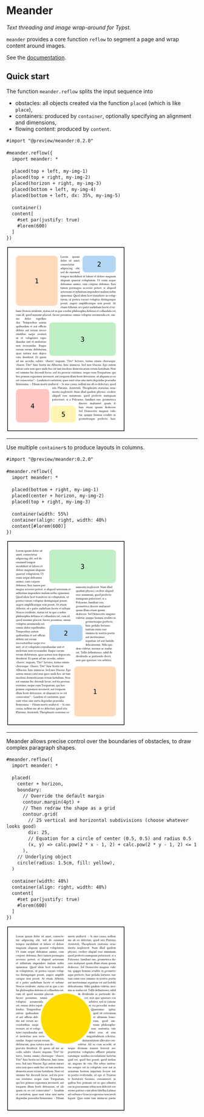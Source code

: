# Meander
_Text threading and image wrap-around for Typst._

`meander` provides a core function `reflow` to segment a page and wrap content around images.

See the [documentation](https://github.com/Vanille-N/meander.typ/tree/v0.2.0/docs/main.pdf).

## Quick start

The function `meander.reflow` splits the input sequence into
- obstacles: all objects created via the function `placed` (which is like `place`),
- containers: produced by `container`, optionally specifying an alignment and dimensions,
- flowing content: produced by `content`.

```typ
#import "@preview/meander:0.2.0"

#meander.reflow({
  import meander: *

  placed(top + left, my-img-1)
  placed(top + right, my-img-2)
  placed(horizon + right, my-img-3)
  placed(bottom + left, my-img-4)
  placed(bottom + left, dx: 35%, my-img-5)

  container()
  content[
    #set par(justify: true)
    #lorem(600)
  ]
})
```
![a page where text flows between 5 rectangular obstacles](gallery/multi-obstacles.png)

-----

Use multiple `container`s to produce layouts in columns.

```typ
#import "@preview/meander:0.2.0"

#meander.reflow({
  import meander: *

  placed(bottom + right, my-img-1)
  placed(center + horizon, my-img-2)
  placed(top + right, my-img-3)

  container(width: 55%)
  container(align: right, width: 40%)
  content[#lorem(600)]
})
```
![a two-column page with 3 obstacles](gallery/columns.png)

------

Meander allows precise control over the boundaries of obstacles, to draw complex paragraph shapes.

```typ
#meander.reflow({
  import meander: *

  placed(
    center + horizon,
    boundary:
      // Override the default margin
      contour.margin(4pt) +
      // Then redraw the shape as a grid
      contour.grid(
        // 25 vertical and horizontal subdivisions (choose whatever looks good)
        div: 25,
        // Equation for a circle of center (0.5, 0.5) and radius 0.5
        (x, y) => calc.pow(2 * x - 1, 2) + calc.pow(2 * y - 1, 2) <= 1
      ),
    // Underlying object
    circle(radius: 1.5cm, fill: yellow),
  )

  container(width: 48%)
  container(align: right, width: 48%)
  content[
    #set par(justify: true)
    #lorem(600)
  ]
})
```
![text with a circular cutout](gallery/shape.png)
